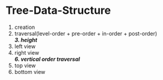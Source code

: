 # Tree-Data-Structure
1. creation
2. traversal(level-order + pre-order + in-order + post-order)\
***3. height***
4. left view
5. right view\
***6. vertical order traversal***
7. top view
8. bottom view

